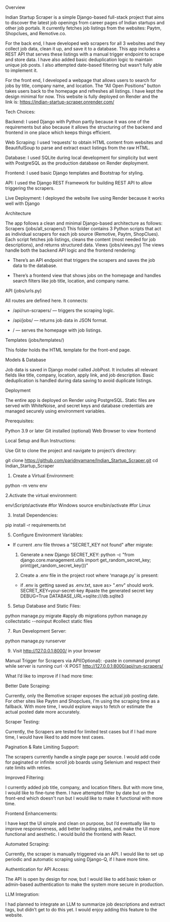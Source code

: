 Overview

Indian Startup Scraper is a simple Django-based full-stack project that aims to discover the latest job openings from career pages of Indian startups and other job portals.
It currently fetches job listings from the websites: Paytm, Shopclues, and Remotive.co.

For the back end, I have developed web scrapers for all 3 websites and they collect job data, clean it up, and save it to a database. This app includes a REST API that serves these listings with a manual trigger endpoint to scrape and store data. I have also added basic deduplication logic to maintain unique job posts. I also attempted date-based filtering but wasn’t fully able to implement it.

For the front end, I developed a webpage that allows users to search for jobs by title, company name, and location. The “All Open Positions” button takes users back to the homepage and refreshes all listings. I have kept the design minimal for now.
This website is fully deployed on Render and the link is: https://indian-startup-scraper.onrender.com/

Tech Choices:


Backend: 
I used Django with Python partly because it was one of the requirements but also because it allows the structuring of the backend and frontend in one place which keeps things efficient.

Web Scraping: 
I used ‘requests’ to obtain HTML content from websites and BeautifulSoup to parse and extract exact listings from the raw HTML.

Database: 
I used SQLite during local development for simplicity but went with PostgreSQL as the production database on Render deployment.

Frontend: 
I used basic Django templates and Bootstrap for styling.

API: 
I used the Django REST Framework for building REST API to allow triggering the scrapers. 

Live Deployment:
I deployed the website live using Render because it works well with Django




Architecture

The app follows a clean and minimal Django-based architecture as follows:
Scrapers (jobs/all_scrapers/)
This folder contains 3 Python scripts that act as individual scrapers for each job source (Remotive, Paytm, ShopClues). Each script fetches job listings, cleans the content (most needed for job descriptions), and returns structured data.
Views (jobs/views.py)
The views handle both the backend API logic and the frontend rendering:

- There’s an API endpoint that triggers the scrapers and saves the job data to the database.


- There’s a frontend view that shows jobs on the homepage and handles search filters like job title, location, and company name.


API (jobs/urls.py)

All routes are defined here. It connects:

- /api/run-scrapers/ — triggers the scraping logic.


- /api/jobs/ — returns job data in JSON format.


- / — serves the homepage with job listings.


Templates (jobs/templates/)

This folder holds the HTML template for the front-end page. 

Models & Database

Job data is saved in  Django model called JobPost. It includes all relevant fields like title, company, location, apply link, and job description. Basic deduplication is handled during data saving to avoid duplicate listings.

Deployment

The entire app is deployed on Render using PostgreSQL. Static files are served with WhiteNoise, and secret keys and database credentials are managed securely using environment variables.


Prerequisites:

Python 3.9 or later
Git installed (optional)
Web Browser to view frontend

Local Setup and Run Instructions:


Use Git to clone the project and navigate to project’s directory:

git clone https://github.com/paridnyamane/Indian_Startup_Scraper.git
cd Indian_Startup_Scraper

1. Create a Virtual Environment:
   
python -m venv env

2.Activate the virtual environment:

env\Scripts\activate		#for Windows
source env/bin/activate		#for Linux

3. Install Dependencies:
   
pip install -r requirements.txt

5. Configure Environment Variables:
   
- If current .env file throws a "SECRET_KEY not found" after migrate:

  1. Generate a new Django SECRET_KEY:
  python -c "from django.core.management.utils import get_random_secret_key; print(get_random_secret_key())"

  2. Create a .env file in the project root where ‘manage.py’ is present:
  - if .env is getting saved as .env.txt, save as> ".env" should work.
  SECRET_KEY=your-secret-key	#paste the generated secret key
  DEBUG=True
  DATABASE_URL=sqlite:///db.sqlite3


5. Setup Database and Static Files:
   
python manage.py migrate		#apply db migrations
python manage.py collectstatic --noinput	#collect static files

7. Run Development Server:
   
python manage.py runserver

9. Visit http://127.0.0.1:8000/ in your browser

Manual Trigger for Scrapers via API(Optional):
-paste in command prompt while server is running
curl -X POST http://127.0.0.1:8000/api/run-scrapers/


What I’d like to improve if I had more time:

Better Date Scraping: 

Currently, only the Remotive scraper exposes the actual job posting date. For other sites like Paytm and Shopclues, I'm using the scraping time as a fallback. With more time, I would explore ways to fetch or estimate the actual posted date more accurately.


Scraper Testing:

Currently, the Scrapers are tested for limited test cases but if I had more time, I would have liked to add more test cases.


Pagination & Rate Limiting Support:

The scrapers currently handle a single page per source. I would add code for paginated or infinite scroll job boards using Selenium and respect their rate limits with retries.


Improved Filtering:

I currently added job title, company, and location filters. But with more time, I would like to fine-tune them. I have attempted filter by date but on the front-end which doesn't run but I would like to make it functional with more time.


Frontend Enhancements:

I have kept the UI simple and clean on purpose, but I’d eventually like to improve responsiveness, add better loading states, and make the UI more functional and aesthetic. I would build the frontend with React.


Automated Scraping:

Currently, the scraper is manually triggered via an API. I would like to set up periodic and automatic scraping using Django-Q, if I have more time.


Authentication for API Access:

The API is open by design for now, but I would like to add basic token or admin-based authentication to make the system more secure in production.

LLM Integration:

I had planned to integrate an LLM to summarize job descriptions and extract tags, but didn’t get to do this yet. I would enjoy adding this feature to the website.






